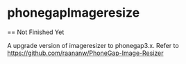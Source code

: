 phonegapImageresize
===================

==
Not Finished Yet

A upgrade version of imageresizer to phonegap3.x.
Refer to https://github.com/raananw/PhoneGap-Image-Resizer